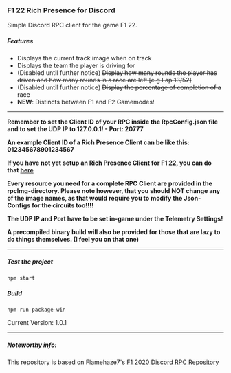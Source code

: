 ### F1 22 Rich Presence for Discord
Simple Discord RPC client for the game F1 22.

##### Features

- Displays the current track image when on track
- Displays the team the player is driving for
- (Disabled until further notice) ~~Display how many rounds the player has driven and how many rounds in a race are left [e.g Lap 13/52]~~
- (Disabled until further notice) ~~Display the percentage of completion of a race~~
- **NEW**: Distincts between F1 and F2 Gamemodes!

-----

**Remember to set the Client ID of your RPC inside the RpcConfig.json file and to set the UDP IP to 127.0.0.1! - Port: 20777**

**An example Client ID of a Rich Presence Client can be like this: 012345678901234567**

**If you have not yet setup an Rich Presence Client for F1 22, you can do that [here](https://discord.com/developers/applications)**

**Every resource you need for a complete RPC Client are provided in the rpcImg-directory. Please note however, that you should NOT change any of the image names, as that would require you to modify the Json-Configs for the circuits too!!!!**

**The UDP IP and Port have to be set in-game under the Telemetry Settings!**

**A precompiled binary build will also be provided for those that are lazy to do things themselves. (I feel you on that one)**

-----

##### Test the project
`npm start`

##### Build
`npm run package-win`

Current Version: 1.0.1

-----

##### Noteworthy info:
This repository is based on Flamehaze7's [F1 2020 Discord RPC Repository](https://github.com/Flamehaze7/F1-2020-Discord-RPC)